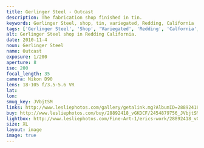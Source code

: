 ```yaml
---
title: Gerlinger Steel - Outcast
description: The fabrication shop finished in tin.
keywords: Gerlinger Steel, shop, tin, variegated, Redding, California
tags: ['Gerlinger Steel', 'Shop', 'Variegated', 'Redding', 'Calfornia', 'Black and White']
alt: Gerlinger Steel shop in Redding California.
date: 2010-11-4
noun: Gerlinger Steel
name: Outcast
exposure: 1/200
aperture: 8
iso: 200
focal_length: 35
camera: Nikon D90
lens: 18-105 f/3.5-5.6 VR
lat: 
lon: 
smug_key: JVbjtSM
links: http://www.lesliephotos.com/gallery/getalink.mg?AlbumID=28892418&AlbumKey=vGKDCF&ImageID=2454879756&ImageKey=JVbjtSM&how=forum&Page=1
buy: http://www.lesliephotos.com/buy/28892418_vGKDCF/2454879756_JVbjtSM/
lightbox: http://www.lesliephotos.com/Fine-Art-1/erics-work/28892418_vGKDCF#!i=2454879756&k=JVbjtSM&lb=1&s=A
size: XL
layout: image
image: true
---
```


